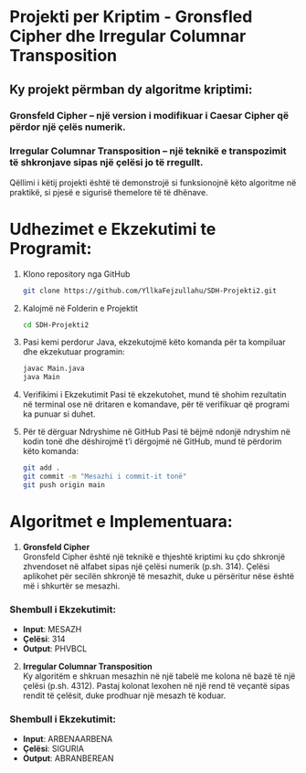# Projekti per Kriptim - Gronsfled Cipher dhe Irregular Columnar Transposition

## Ky projekt përmban dy algoritme kriptimi:

### Gronsfeld Cipher – një version i modifikuar i Caesar Cipher që përdor një çelës numerik.

### Irregular Columnar Transposition – një teknikë e transpozimit të shkronjave sipas një çelësi jo të rregullt.

Qëllimi i këtij projekti është të demonstrojë si funksionojnë këto algoritme në praktikë, si pjesë e sigurisë themelore të të dhënave.

# Udhezimet e Ekzekutimi te Programit:
1. Klono repository nga GitHub
    ```bash
    git clone https://github.com/YllkaFejzullahu/SDH-Projekti2.git
    ```

2. Kalojmë në Folderin e Projektit
    ```bash
    cd SDH-Projekti2
    ```

3. Pasi kemi perdorur Java, ekzekutojmë këto komanda për ta kompiluar dhe ekzekutuar programin:
    ```bash
    javac Main.java
    java Main
    ```

4. Verifikimi i Ekzekutimit
    Pasi të ekzekutohet, mund të shohim rezultatin në terminal ose në dritaren e komandave, për të verifikuar që programi ka punuar si duhet.

5. Për të dërguar Ndryshime në GitHub
    Pasi të bëjmë ndonjë ndryshim në kodin tonë dhe dëshirojmë t’i dërgojmë në GitHub, mund të përdorim këto komanda:
    ```bash
    git add .
    git commit -m "Mesazhi i commit-it tonë"
    git push origin main
    ```

# Algoritmet e Implementuara:
1. **Gronsfeld Cipher**  
Gronsfeld Cipher është një teknikë e thjeshtë kriptimi ku çdo shkronjë zhvendoset në alfabet sipas një çelësi numerik (p.sh. 314). Çelësi aplikohet për secilën shkronjë të mesazhit, duke u përsëritur nëse është më i shkurtër se mesazhi.

### Shembull i Ekzekutimit:
- **Input**: MESAZH  
- **Çelësi**: 314  
- **Output**: PHVBCL

2. **Irregular Columnar Transposition**  
Ky algoritëm e shkruan mesazhin në një tabelë me kolona në bazë të një çelësi (p.sh. 4312). Pastaj kolonat lexohen në një rend të veçantë sipas rendit të çelësit, duke prodhuar një mesazh të koduar.

### Shembull i Ekzekutimit:
- **Input**: ARBENAARBENA 
- **Çelësi**: SIGURIA  
- **Output**: ABRANBEREAN
